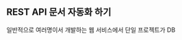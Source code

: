 ## REST API 문서 자동화 하기
일반적으로 여러명이서 개발하는 웹 서비스에서 단일 프로젝트가 DB


<!--stackedit_data:
eyJoaXN0b3J5IjpbMTgyOTEwMDc1NSw1MDc4OTc1NzcsNjk3MD
I3NjIsLTQ4Mjc5NjkzMSwtNDc2MzI4NjE4XX0=
-->